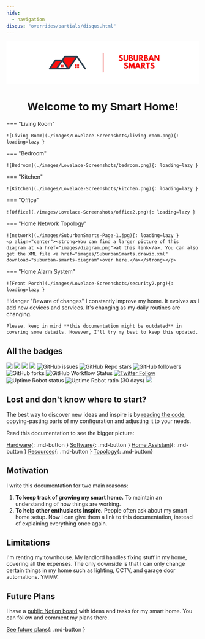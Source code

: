 ```yaml
---
hide:
  - navigation
disqus: "overrides/partials/disqus.html"
---
```


<!-- <h3 align="center">Home Assistant Configuration &amp; Documentation for my Smart Home.</h3> -->
<!-- <p align="center">
  I live in <img src="images/us.png"/>, and therefore my links are for where I purchased from. There may be better (and most likely cheaper) sites in your local regions.</p>
<p align="center">Be sure to ⭐ my repo!</p>  -->



<p align="center">
  <img src="images/ss-docs-header4.png" width="1200"/>
</p>

<h1 align="center">Welcome to my Smart Home!</h1>


=== "Living Room"

    ![Living Room](./images/Lovelace-Screenshots/living-room.png){: loading=lazy }

=== "Bedroom"

    ![Bedroom](./images/Lovelace-Screenshots/bedroom.png){: loading=lazy }


=== "Kitchen"

    ![Kitchen](./images/Lovelace-Screenshots/kitchen.png){: loading=lazy }


=== "Office"

    ![Office](./images/Lovelace-Screenshots/office2.png){: loading=lazy }


=== "Home Network Topology"

    ![network](./images/SuburbanSmarts-Page-1.jpg){: loading=lazy }
    <p align="center"><strong>You can find a larger picture of this diagram at <a href="images/diagram.png">at this link</a>. You can also get the XML file <a href="images/SuburbanSmarts.drawio.xml" download="suburban-smarts-diagram">over here.</a></strong></p>

=== "Home Alarm System"

    ![Front Porch](./images/Lovelace-Screenshots/security2.png){: loading=lazy }
    



<!-- prettier-ignore -->
!!!danger "Beware of changes"
    I constantly improve my home. It evolves as I add new devices and services. It's changing as my daily routines are changing.

    Please, keep in mind **this documentation might be outdated** in covering some details. However, I'll try my best to keep this updated.

## All the badges
<p>
  <img src="https://img.shields.io/github/last-commit/twhite96/SmartHome?color=%234af2a1&style=for-the-badge">
  <img src="https://img.shields.io/badge/HA-Version_8.5-41BDF5?style=for-the-badge&logo=homeassistant">
  <img src="https://img.shields.io/maintenance/yes/2022?color=%234af2a1&style=for-the-badge">
  <img src="https://img.shields.io/badge/License-Unlicense-blueviolet?style=for-the-badge" />
  <img alt="GitHub issues" src="https://img.shields.io/github/issues/twhite96/SuburbanSmarts?color=%234af2a1&style=for-the-badge">
  <img alt="GitHub Repo stars" src="https://img.shields.io/github/stars/twhite96/SuburbanSmarts?color=%23ff000f&style=for-the-badge">
  <img alt="GitHub followers" src="https://img.shields.io/github/followers/twhite96?style=for-the-badge">
  <img alt="GitHub forks" src="https://img.shields.io/github/forks/twhite96/SuburbanSmarts?color=%23fa476f&style=for-the-badge">
  <img alt="GitHub Workflow Status" src="https://img.shields.io/github/workflow/status/twhite96/SuburbanSmarts/ci?color=%2377ee9f&style=for-the-badge">
<a href="https://twitter.com/SuburbanSmarts"> 
  <img alt="Twitter Follow" src="https://img.shields.io/twitter/follow/SuburbanSmarts?color=%23ff0000&logoColor=%23ffffff&style=for-the-badge"></a>
  <img alt="Uptime Robot status" src="https://img.shields.io/uptimerobot/status/m789189727-a36056ec240ae744a06b8a8e?color=%2377ee9f&style=for-the-badge">
  <img alt="Uptime Robot ratio (30 days)" src="https://img.shields.io/uptimerobot/ratio/m789189727-a36056ec240ae744a06b8a8e?color=%2377ee9f&style=for-the-badge">
  </img>
  <a href="https://www.buymeacoffee.com/tiffanywhitedev">
    <img src="https://img.shields.io/badge/Buy_Me_A_Coffee-gray?style=for-the-badge&logo=buy-me-a-coffee&logoColor=fdd937" />
  </a>
</p>

## Lost and don't know where to start?

The best way to discover new ideas and inspire is by [reading the code][github-url], copying-pasting parts of my configuration and adjusting it to your needs.

Read this documentation to see the bigger picture:

[Hardware](./hardware){: .md-button }
[Software](./software/system){: .md-button }
[Home Assistant](./HomeAssistant/introduction){: .md-button }
[Resources](./resources){: .md-button }
[Topology](./topology){: .md-button}


## Motivation

I write this documentation for two main reasons:

1. **To keep track of growing my smart home.** To maintain an understanding of how things are working.
2. **To help other enthusiasts inspire.** People often ask about my smart home setup. Now I can give them a link to this documentation, instead of explaining everything once again.

## Limitations

I'm renting my townhouse. My landlord handles fixing stuff in my home, covering all the expenses. The only downside is that I can only change certain things in my home such as lighting, CCTV, and garage door automations. YMMV.

## Future Plans

I have a [public Notion board][notion-board] with ideas and tasks for my smart home. You can follow and comment my plans there.

[See future plans][notion-board]{: .md-button }

<!-- References -->

[notion-board]: https://www.notion.so/tiffanywhite/01507ea26b0a433d8f6c010e07a9eede?v=59ac97c69a7a41d1b82bc3a08fa9a1dd
[github-url]: https://github.com/twhite96/SuburbanSmarts
[denys-docs-url]: https://denysdovhan.com/smart-home
[macburys-docs]: https://macbury.github.io/SmartHouse/


